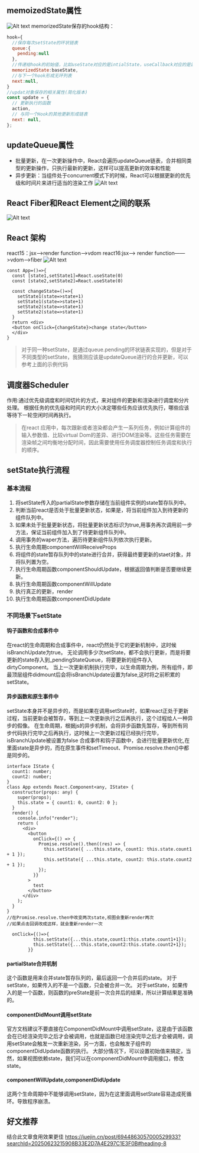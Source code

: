 ## memoizedState属性
![Alt text](image.png)
memorizedState保存的hook结构：
```javascript
hook={
  //保存每次setState的环状链表
  queue:{
    pending:null
  },
  //传递给hook的初始值，比如useState对应的是intialState，useCallback对应的是intialCallback
  memorizedState:baseState,
  //与下一个hook形成无环列表
  next:null,
}
//updat对象保存的相关属性(简化版本)
const update = {
  // 更新执行的函数
  action,
  // 与同一个Hook的其他更新形成链表
  next: null,
};
```
## updateQueue属性
- 批量更新，在一次更新操作中，React会遍历updateQueue链表，合并相同类型的更新操作，只执行最新的更新，这样可以提高更新的效率和性能
- 异步更新：当组件处于concurrent模式下的时候，React可以根据更新的优先级和时间片来进行适当的渲染工作
![Alt text](image-1.png)
## React Fiber和React Element之间的联系
![Alt text](image-2.png)
## React 架构
react15：jsx——>render function——>vdom
react16:jsx——> render function——>vdom——>fiber
![Alt text](image-3.png)
```tsx
const App=()=>{
  const [state1,setState1]=React.useState(0)
  const [state2,setState2]=React.useState(0)

  const changeState=()=>{
    setState1(state=>state+1)
    setState1(state=>state+1)
    setState2(state=>state+1)
    setState2(state=>state+1)
  }
  return <div>
  <button onClick={changeState}>change state</button>
  </div>
}
```
> 对于同一种setState，是通过queue.pending的环状链表实现的，但是对于不同类型的setState，我猜测应该是updateQueue进行的合并更新，可以参考上面的示例代码
## 调度器Scheduler
作用:通过优先级调度和时间切片的方式，来对组件的更新和渲染进行调度和分片处理。
根据任务的优先级和时间片的大小决定哪些任务应该优先执行，哪些应该等待下一轮空闲时间再执行。
> 在react 应用中，每次跟新或者渲染都会产生一系列任务，例如计算组件的输入参数值、比较virtual Dom的差异、进行DOM渲染等。这些任务需要在渲染帧之间均衡地分配时间，因此需要使用任务调度器控制任务调度和执行的顺序。

## setState执行流程
### 基本流程

1. 将setState传入的partialState参数存储在当前组件实例的state暂存队列中。
2. 判断当前react是否处于批量更新状态，如果是，将当前组件加入到待更新的组件队列中。
3. 如果未处于批量更新状态，将批量更新状态标识为true,用事务再次调用前一步方法，保证当前组件加入到了待更新组件队列中。
4. 调用事务的waper方法，遍历待更新组件队列依次执行更新。
5. 执行生命周期componentWillReceiveProps
6. 将组件的state暂存队列中的state进行合并，获得最终要更新的staet对象，并将队列置为空。
7. 执行生命周期函数componentShouldUpdate，根据返回值判断是否要继续更新。
8. 执行生命周期函数componentWillUpdate
9. 执行真正的更新，render
10. 执行生命周期函数componentDidUpdate
### 不同场景下setState
#### 钩子函数和合成事件中
在react的生命周期和合成事件中，react仍然处于它的更新机制中，这时候isBranchUpdate为true。
无论调用多少次setState，都不会执行更新，而是将要更新的state存入到_pendingStateQueue，将要更新的组件存入dirtyComponent。
当上一次更新机制执行完毕，以生命周期为例，所有组件，即最顶层组件didmount后会将isBranchUpdate设置为false,这时将之前积累的setState。
#### 异步函数和原生事件中
setState本身并不是异步的，而是如果在调用setState时，如果react正处于更新过程，当前更新会被暂存，等到上一次更新执行之后再执行，这个过程给人一种异步的假像。
在生命周期，根据js的异步机制，会将异步函数先暂存，等到所有同步代码执行完毕之后再执行，这时候上一次更新过程已经执行完毕，isBranchUpdate被设置为false
合成事件和钩子函数中，会进行批量更新优化,在里面state是异步的，而在原生事件和setTimeout、Promise.resolve.then()中都是同步的。
```tsx
interface IState {
  count1: number;
  count2: number;
}
class App extends React.Component<any, IState> {
  constructor(props: any) {
    super(props);
    this.state = { count1: 0, count2: 0 };
  }
  render() {
    console.info("render");
    return (
      <div>
        <button
          onClick={() => {
            Promise.resolve().then((res) => {
              this.setState({ ...this.state, count1: this.state.count1 + 1 });
              this.setState({ ...this.state, count2: this.state.count2 + 1 });
            });
          }}
        >
          test
        </button>
      </div>
    );
  }
}
//在Promise.resolve.then中改变两次state,视图会重新render两次
//如果点击回调改成这样，就会重新render一次

  onClick={()=>{
          this.setState({...this.state,count1:this.state.count1+1});
          this.setState({...this.state,count2:this.state.count2+1});
        }}
```
#### partialState合并机制
这个函数是用来合并state暂存队列的，最后返回一个合并后的state。
对于setState，如果传入的不是一个函数，只会被合并一次。
对于setState，如果传入的是一个函数，则函数的preState是前一次合并后的结果，所以计算结果是准确的。
#### componentDidMount调用setState
官方文档建议不要直接在ComponentDidMount中调用setState，这是由于该函数会在已经渲染完毕之后才会被调用，也就是函数已经渲染完毕之后才会被调用，调用setState会触发一次重新渲染，另一方面，也会触发子组件的componentDidUpdate函数的执行。
大部分情况下，可以设置初始值来搞定，当然，如果视图依赖state，我们可以在componentDidMount中调用接口，修改state。

#### componentWillUpdate,componentDidUpdate
这两个生命周期中不能够调用setState，因为在这里面调用setState容易造成死循环。导致程序崩溃。

## 好文推荐
结合此文章食用效果更佳
https://juejin.cn/post/6944863057000529933?searchId=20250623215908B33E2D7A4E297C1E3F0B#heading-8